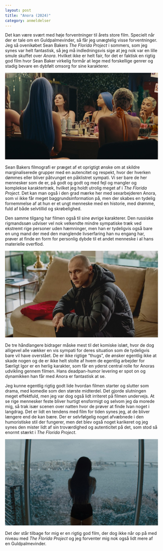 ```yaml
---
layout: post
title: "Anora (2024)"
category: anmeldelser
---
```


Det kan være svært med høje forventninger til årets store film.
Specielt når der er tale om en Guldpalmevinder, så får jeg unægtelig visse forventninger.
Jeg så ovenikøbet Sean Bakers *The Florida Project* i sommers, som jeg synes var helt fantastisk, så jeg må indledningsvis sige at jeg nok var en lille smule skuffet over *Anora*.
Hvilket ikke er helt fair, for det er faktisk en rigtig god film hvor Sean Baker virkelig formår at lege med forskellige genrer og stadig bevare en dybfølt omsorg for sine karakterer.

![Anora](/assets/images/anora3.jpg)

Sean Bakers filmografi er præget af et oprigtigt ønske om at skildre marginaliserede grupper med en autencitet og respekt, hvor der hverken dømmes eller bliver påtvunget en påklistret sympati.
Vi ser bare de her mennesker som de er, på godt og godt og med fejl og mangler og komplekse karaktertræk, hvilket jeg holdt utrolig meget af i *The Florida Project*.
Det kan man også i den grad mærke her med sexarbejderen Anora, som vi ikke får meget baggrundsinformation på, men der skabes en tydelig fornemmelse af at hun er et ungt menneske med en historie, med drømme, fuld af både selvtillid og skrøbelighed.

Den samme tilgang har filmen også til sine øvrige karakterer.
Den russiske rigmandssøn udviser vel nok velkendte mindre sympatiske træk ved ekstremt rige personer uden hæmninger, men han er tydeligvis også bare en ung mand der med den manglende livserfaring han nu engang har, prøver at finde en form for personlig dybde til et andet menneske i al hans materielle overflod.

![Anora](/assets/images/anora2.jpg)

De tre håndlangere bidrager måske mest til det komiske islæt, hvor de dog alligevel alle vækker en vis sympati for deres situation som de tydeligvis bare vil have overstået.
De er ikke rigtige “thugs”, de ønsker egentlig ikke at skade nogen og de er ikke helt stolte af hvem de egentlig arbejder for
Særligt Igor er en herlig karakter, som får en yderst central rolle for Anoras udvikling gennem filmen.
Hans deadpan-humor levering er spot on og dynamikken han får med Anora er fantastisk at se.

Jeg kunne egentlig rigtig godt lide hvordan filmen starter og slutter som drama, med komedie som den største midterdel.
Det gjorde slutningen meget effektfuld, men jeg var dog også lidt irriteret på filmen undervejs.
At se rige mennesker feste bliver hurtigt ensformigt og selvom jeg da morede mig, så trak især scenen over natten hvor de prøver at finde Ivan noget i langdrag.
Det er lidt en tendens med film for tiden synes jeg, at de bliver længere end de kan bære.
Der er selvfølgelig noget afvæbnede i den humoristiske stil der fungerer, men det blev også noget karikeret og jeg synes den mister lidt af sin troværdighed og autenticitet på det, som stod så enormt stærkt i *The Florida Project*.

![Anora](/assets/images/anora4.jpg)

Det der står tilbage for mig er en rigtig god film, der dog ikke når op på med niveau med *The Florida Project* og jeg forventer mig nok også lidt mere af en Guldpalmevinder.